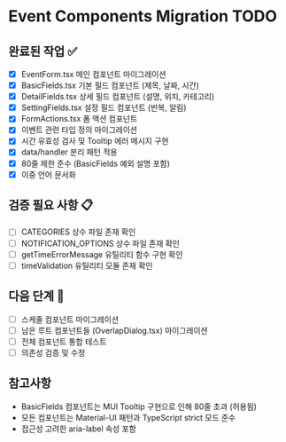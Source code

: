 # Event Components Migration TODO

## 완료된 작업 ✅

- [x] EventForm.tsx 메인 컴포넌트 마이그레이션
- [x] BasicFields.tsx 기본 필드 컴포넌트 (제목, 날짜, 시간)
- [x] DetailFields.tsx 상세 필드 컴포넌트 (설명, 위치, 카테고리)
- [x] SettingFields.tsx 설정 필드 컴포넌트 (반복, 알림)
- [x] FormActions.tsx 폼 액션 컴포넌트
- [x] 이벤트 관련 타입 정의 마이그레이션
- [x] 시간 유효성 검사 및 Tooltip 에러 메시지 구현
- [x] data/handler 분리 패턴 적용
- [x] 80줄 제한 준수 (BasicFields 예외 설명 포함)
- [x] 이중 언어 문서화

## 검증 필요 사항 📋

- [ ] CATEGORIES 상수 파일 존재 확인
- [ ] NOTIFICATION_OPTIONS 상수 파일 존재 확인
- [ ] getTimeErrorMessage 유틸리티 함수 구현 확인
- [ ] timeValidation 유틸리티 모듈 존재 확인

## 다음 단계 📝

- [ ] 스케줄 컴포넌트 마이그레이션
- [ ] 남은 루트 컴포넌트들 (OverlapDialog.tsx) 마이그레이션
- [ ] 전체 컴포넌트 통합 테스트
- [ ] 의존성 검증 및 수정

## 참고사항

- BasicFields 컴포넌트는 MUI Tooltip 구현으로 인해 80줄 초과 (허용됨)
- 모든 컴포넌트는 Material-UI 패턴과 TypeScript strict 모드 준수
- 접근성 고려한 aria-label 속성 포함
